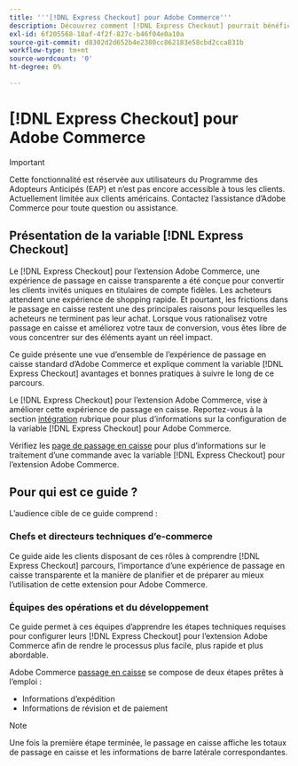 ```yaml
---
title: '''[!DNL Express Checkout] pour Adobe Commerce'''
description: Découvrez comment [!DNL Express Checkout] pourrait bénéficier à votre instance Adobe Commerce et comment intégrer et configurer l’extension avec succès.
exl-id: 6f205568-18af-4f2f-827c-b46f04e0a10a
source-git-commit: d8302d2d652b4e2380cc862183e58cbd2cca831b
workflow-type: tm+mt
source-wordcount: '0'
ht-degree: 0%

---
```


# [!DNL Express Checkout] pour Adobe Commerce

>[!IMPORTANT]
>
> Cette fonctionnalité est réservée aux utilisateurs du Programme des Adopteurs Anticipés (EAP) et n’est pas encore accessible à tous les clients. Actuellement limitée aux clients américains. Contactez l’assistance d’Adobe Commerce pour toute question ou assistance.

## Présentation de la variable [!DNL Express Checkout]

Le [!DNL Express Checkout] pour l’extension Adobe Commerce, une expérience de passage en caisse transparente a été conçue pour convertir les clients invités uniques en titulaires de compte fidèles. Les acheteurs attendent une expérience de shopping rapide. Et pourtant, les frictions dans le passage en caisse restent une des principales raisons pour lesquelles les acheteurs ne terminent pas leur achat. Lorsque vous rationalisez votre passage en caisse et améliorez votre taux de conversion, vous êtes libre de vous concentrer sur des éléments ayant un réel impact.

Ce guide présente une vue d’ensemble de l’expérience de passage en caisse standard d’Adobe Commerce et explique comment la variable [!DNL Express Checkout] avantages et bonnes pratiques à suivre le long de ce parcours.

Le [!DNL Express Checkout] pour l’extension Adobe Commerce, vise à améliorer cette expérience de passage en caisse. Reportez-vous à la section [intégration](../express-checkout/onboarding.md) rubrique pour plus d’informations sur la configuration de la variable [!DNL Express Checkout] pour Adobe Commerce.

Vérifiez les [page de passage en caisse](../express-checkout/checkout-page.md) pour plus d’informations sur le traitement d’une commande avec la variable [!DNL Express Checkout] pour l’extension Adobe Commerce.

## Pour qui est ce guide ?

L’audience cible de ce guide comprend :

### Chefs et directeurs techniques d’e-commerce

Ce guide aide les clients disposant de ces rôles à comprendre [!DNL Express Checkout] parcours, l’importance d’une expérience de passage en caisse transparente et la manière de planifier et de préparer au mieux l’utilisation de cette extension pour Adobe Commerce.

### Équipes des opérations et du développement

Ce guide permet à ces équipes d’apprendre les étapes techniques requises pour configurer leurs [!DNL Express Checkout] pour l’extension Adobe Commerce afin de rendre le processus plus facile, plus rapide et plus abordable.

Adobe Commerce [passage en caisse](https://glossary.magento.com/checkout) se compose de deux étapes prêtes à l’emploi :

- Informations d’expédition
- Informations de révision et de paiement

>[!NOTE]
>
> Une fois la première étape terminée, le passage en caisse affiche les totaux de passage en caisse et les informations de barre latérale correspondantes.
